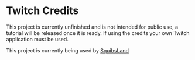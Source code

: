 # Twitch Credits

This project is currently unfinished and is not intended for public use, a tutorial will be released once it is ready. If using the credits your own Twitch application must be used.


This project is currently being used by [SquibsLand](https://www.twitch.tv/squibsland)